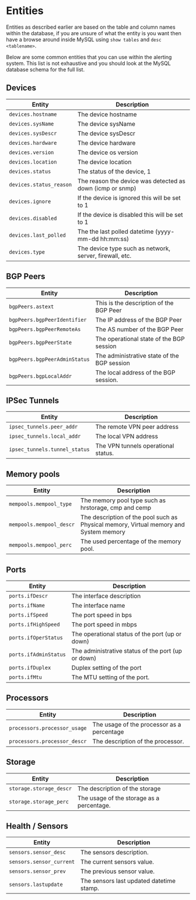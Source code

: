 # Entities

Entities as described earlier are based on the table and column names
within the database, if you are unsure of what the entity is you want
then have a browse around inside MySQL using `show tables` and `desc <tablename>`.

Below are some common entities that you can use within the alerting
system. This list is not exhaustive and you should look at the MySQL
database schema for the full list.

## Devices

Entity | Description
---|---
`devices.hostname` | The device hostname
`devices.sysName` | The device sysName
`devices.sysDescr` | The device sysDescr
`devices.hardware` | The device hardware
`devices.version` | The device os version
`devices.location` | The device location
`devices.status` | The status of the device, 1 | up, 0 | down
`devices.status_reason` | The reason the device was detected as down (icmp or snmp)
`devices.ignore` | If the device is ignored this will be set to 1
`devices.disabled` | If the device is disabled this will be set to 1
`devices.last_polled` | The the last polled datetime (yyyy-mm-dd hh:mm:ss)
`devices.type` | The device type such as network, server, firewall, etc.

## BGP Peers

Entity | Description
---|---
`bgpPeers.astext` | This is the description of the BGP Peer
`bgpPeers.bgpPeerIdentifier` | The IP address of the BGP Peer
`bgpPeers.bgpPeerRemoteAs` | The AS number of the BGP Peer
`bgpPeers.bgpPeerState` | The operational state of the BGP session
`bgpPeers.bgpPeerAdminStatus` | The administrative state of the BGP session
`bgpPeers.bgpLocalAddr` | The local address of the BGP session.

## IPSec Tunnels

Entity | Description
---|---
`ipsec_tunnels.peer_addr` | The remote VPN peer address
`ipsec_tunnels.local_addr` | The local VPN address
`ipsec_tunnels.tunnel_status` | The VPN tunnels operational status.

## Memory pools

Entity | Description
|---|---|
`mempools.mempool_type` | The memory pool type such as hrstorage, cmp and cemp
`mempools.mempool_descr` | The description of the pool such as Physical memory, Virtual memory and System memory
`mempools.mempool_perc` | The used percentage of the memory pool.

## Ports

Entity | Description
---|---
`ports.ifDescr` | The interface description
`ports.ifName` | The interface name
`ports.ifSpeed` | The port speed in bps
`ports.ifHighSpeed` | The port speed in mbps
`ports.ifOperStatus` | The operational status of the port (up or down)
`ports.ifAdminStatus` | The administrative status of the port (up or down)
`ports.ifDuplex` | Duplex setting of the port
`ports.ifMtu` | The MTU setting of the port.

## Processors

Entity | Description
---|---
`processors.processor_usage` | The usage of the processor as a percentage
`processors.processor_descr` | The description of the processor.

## Storage

Entity | Description
---|---
`storage.storage_descr` | The description of the storage
`storage.storage_perc` | The usage of the storage as a percentage.

## Health / Sensors

 Entity | Description
---|---
 `sensors.sensor_desc` | The sensors description.
 `sensors.sensor_current` | The current sensors value.
 `sensors.sensor_prev` | The previous sensor value.
 `sensors.lastupdate` | The sensors last updated datetime stamp.
